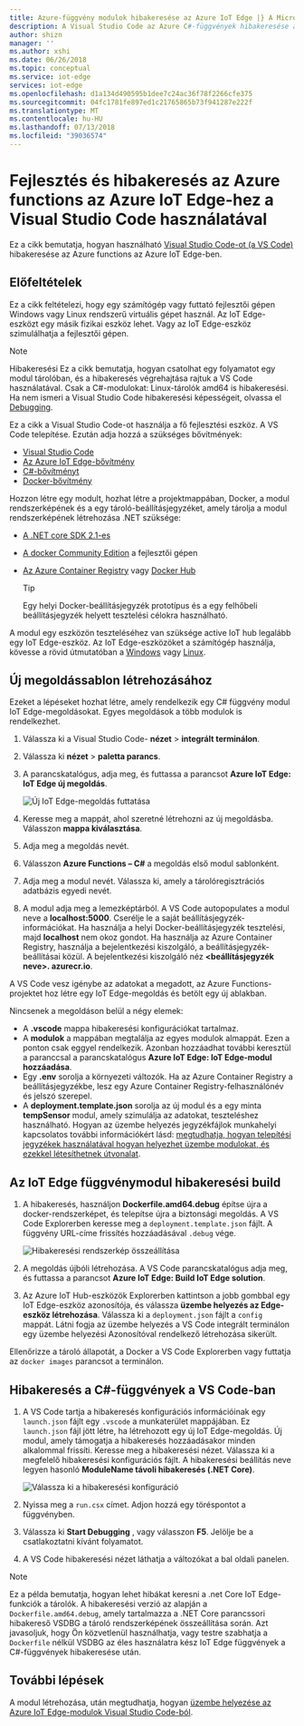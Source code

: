 ```yaml
---
title: Azure-függvény modulok hibakeresése az Azure IoT Edge |} A Microsoft Docs
description: A Visual Studio Code az Azure C#-függvények hibakeresése az Azure IoT Edge szolgáltatással
author: shizn
manager: ''
ms.author: xshi
ms.date: 06/26/2018
ms.topic: conceptual
ms.service: iot-edge
services: iot-edge
ms.openlocfilehash: d1a134d490595b1dee7c24ac36f78f2266cfe375
ms.sourcegitcommit: 04fc1781fe897ed1c21765865b73f941287e222f
ms.translationtype: MT
ms.contentlocale: hu-HU
ms.lasthandoff: 07/13/2018
ms.locfileid: "39036574"
---
```

# <a name="use-visual-studio-code-to-develop-and-debug-azure-functions-for-azure-iot-edge"></a>Fejlesztés és hibakeresés az Azure functions az Azure IoT Edge-hez a Visual Studio Code használatával

Ez a cikk bemutatja, hogyan használható [Visual Studio Code-ot (a VS Code)](https://code.visualstudio.com/) hibakeresése az Azure functions az Azure IoT Edge-ben.

## <a name="prerequisites"></a>Előfeltételek
Ez a cikk feltételezi, hogy egy számítógép vagy futtató fejlesztői gépen Windows vagy Linux rendszerű virtuális gépet használ. Az IoT Edge-eszközt egy másik fizikai eszköz lehet. Vagy az IoT Edge-eszköz szimulálhatja a fejlesztői gépen.

> [!NOTE]
> Hibakeresési Ez a cikk bemutatja, hogyan csatolhat egy folyamatot egy modul tárolóban, és a hibakeresés végrehajtása rajtuk a VS Code használatával. Csak a C#-modulokat: Linux-tárolók amd64 is hibakeresési. Ha nem ismeri a Visual Studio Code hibakeresési képességeit, olvassa el [Debugging](https://code.visualstudio.com/Docs/editor/debugging). 

Ez a cikk a Visual Studio Code-ot használja a fő fejlesztési eszköz. A VS Code telepítése. Ezután adja hozzá a szükséges bővítmények: 

* [Visual Studio Code](https://code.visualstudio.com/) 
* [Az Azure IoT Edge-bővítmény](https://marketplace.visualstudio.com/items?itemName=vsciot-vscode.azure-iot-edge) 
* [C#-bővítményt](https://marketplace.visualstudio.com/items?itemName=ms-vscode.csharp) 
* [Docker-bővítmény](https://marketplace.visualstudio.com/items?itemName=PeterJausovec.vscode-docker)

Hozzon létre egy modult, hozhat létre a projektmappában, Docker, a modul rendszerképének és a egy tároló-beállításjegyzéket, amely tárolja a modul rendszerképének létrehozása .NET szüksége:
* [A .NET core SDK 2.1-es](https://www.microsoft.com/net/download)
* [A docker Community Edition](https://docs.docker.com/install/) a fejlesztői gépen 
* [Az Azure Container Registry](https://docs.microsoft.com/azure/container-registry/) vagy [Docker Hub](https://docs.docker.com/docker-hub/repos/#viewing-repository-tags)

   > [!TIP]
   > Egy helyi Docker-beállításjegyzék prototípus és a egy felhőbeli beállításjegyzék helyett tesztelési célokra használható. 

A modul egy eszközön teszteléséhez van szüksége active IoT hub legalább egy IoT Edge-eszköz. Az IoT Edge-eszközöket a számítógép használja, kövesse a rövid útmutatóban a [Windows](quickstart.md) vagy [Linux](quickstart-linux.md). 

## <a name="create-a-new-solution-template"></a>Új megoldássablon létrehozásához

Ezeket a lépéseket hozhat létre, amely rendelkezik egy C# függvény modul IoT Edge-megoldásokat. Egyes megoldások a több modulok is rendelkezhet.

1. Válassza ki a Visual Studio Code- **nézet** > **integrált terminálon**.
3. Válassza ki **nézet** > **paletta parancs**.
4. A parancskatalógus, adja meg, és futtassa a parancsot **Azure IoT Edge: IoT Edge új megoldás**. 

   ![Új IoT Edge-megoldás futtatása](./media/how-to-develop-csharp-module/new-solution.png)

5. Keresse meg a mappát, ahol szeretné létrehozni az új megoldásba. Válasszon **mappa kiválasztása**. 
6. Adja meg a megoldás nevét. 
7. Válasszon **Azure Functions – C#** a megoldás első modul sablonként.
8. Adja meg a modul nevét. Válassza ki, amely a tárolóregisztrációs adatbázis egyedi nevét. 
9. A modul adja meg a lemezképtárból. A VS Code autopopulates a modul neve a **localhost:5000**. Cserélje le a saját beállításjegyzék-információkat. Ha használja a helyi Docker-beállításjegyzék tesztelési, majd **localhost** nem okoz gondot. Ha használja az Azure Container Registry, használja a bejelentkezési kiszolgáló, a beállításjegyzék-beállításai közül. A bejelentkezési kiszolgáló néz  **\<beállításjegyzék neve\>. azurecr.io**.

A VS Code vesz igénybe az adatokat a megadott, az Azure Functions-projektet hoz létre egy IoT Edge-megoldás és betölt egy új ablakban.

Nincsenek a megoldáson belül a négy elemek: 

* A **.vscode** mappa hibakeresési konfigurációkat tartalmaz.
* A **modulok** a mappában megtalálja az egyes modulok almappát. Ezen a ponton csak eggyel rendelkezik. Azonban hozzáadhat további keresztül a paranccsal a parancskatalógus **Azure IoT Edge: IoT Edge-modul hozzáadása**.
* Egy **.env** sorolja a környezeti változók. Ha az Azure Container Registry a beállításjegyzékbe, lesz egy Azure Container Registry-felhasználónév és jelszó szerepel. 
* A **deployment.template.json** sorolja az új modul és a egy minta **tempSensor** modul, amely szimulálja az adatokat, teszteléshez használható. Hogyan az üzembe helyezés jegyzékfájlok munkahelyi kapcsolatos további információkért lásd: [megtudhatja, hogyan telepítési jegyzékek használatával hogyan helyezhet üzembe modulokat, és ezekkel létesíthetnek útvonalat](module-composition.md).

## <a name="build-your-iot-edge-function-module-for-debugging"></a>Az IoT Edge függvénymodul hibakeresési build
1. A hibakeresés, használjon **Dockerfile.amd64.debug** építse újra a docker-rendszerképet, és telepítse újra a biztonsági megoldás. A VS Code Explorerben keresse meg a `deployment.template.json` fájlt. A függvény URL-címe frissítés hozzáadásával `.debug` vége.

    ![Hibakeresési rendszerkép összeállítása](./media/how-to-debug-csharp-function/build-debug-image.png)

2. A megoldás újbóli létrehozása. A VS Code parancskatalógus adja meg, és futtassa a parancsot **Azure IoT Edge: Build IoT Edge solution**.
3. Az Azure IoT Hub-eszközök Explorerben kattintson a jobb gombbal egy IoT Edge-eszköz azonosítója, és válassza **üzembe helyezés az Edge-eszköz létrehozása**. Válassza ki a `deployment.json` fájlt a `config` mappát. Látni fogja az üzembe helyezés a VS Code integrált terminálon egy üzembe helyezési Azonosítóval rendelkező létrehozása sikerült.

Ellenőrizze a tároló állapotát, a Docker a VS Code Explorerben vagy futtatja az `docker images` parancsot a terminálon.

## <a name="start-debugging-c-functions-in-vs-code"></a>Hibakeresés a C#-függvények a VS Code-ban
1. A VS Code tartja a hibakeresés konfigurációs információinak egy `launch.json` fájlt egy `.vscode` a munkaterület mappájában. Ez `launch.json` fájl jött létre, ha létrehozott egy új IoT Edge-megoldás. Új modul, amely támogatja a hibakeresés hozzáadásakor minden alkalommal frissíti. Keresse meg a hibakeresési nézet. Válassza ki a megfelelő hibakeresési konfigurációs fájlt. A hibakeresési beállítás neve legyen hasonló **ModuleName távoli hibakeresés (.NET Core)**.

    ![Válassza ki a hibakeresési konfiguráció](./media/how-to-debug-csharp-function/select-debug-configuration.jpg)

2. Nyissa meg a `run.csx` címet. Adjon hozzá egy töréspontot a függvényben.
3. Válassza ki **Start Debugging** , vagy válasszon **F5**. Jelölje be a csatlakoztatni kívánt folyamatot.
4. A VS Code hibakeresési nézet láthatja a változókat a bal oldali panelen. 


> [!NOTE]
> Ez a példa bemutatja, hogyan lehet hibákat keresni a .net Core IoT Edge-funkciók a tárolók. A hibakeresési verzió az alapján a `Dockerfile.amd64.debug`, amely tartalmazza a .NET Core parancssori hibakereső VSDBG a tároló rendszerképének összeállítása során. Azt javasoljuk, hogy Ön közvetlenül használhatja, vagy testre szabhatja a `Dockerfile` nélkül VSDBG az éles használatra kész IoT Edge függvények a C#-függvények hibakeresése után.

## <a name="next-steps"></a>További lépések

A modul létrehozása, után megtudhatja, hogyan [üzembe helyezése az Azure IoT Edge-modulok Visual Studio Code-ból](how-to-deploy-modules-vscode.md).
